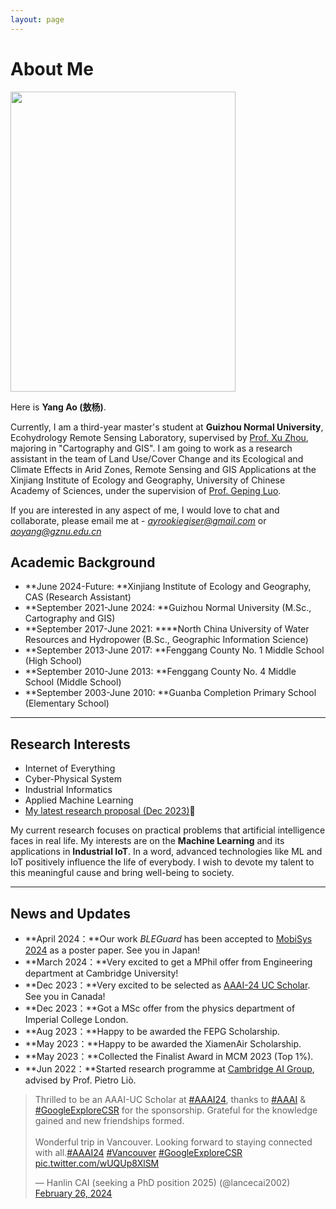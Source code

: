 ```yaml
---
layout: page
---
```


# About Me

<img src="https://TopGreenHand.github.io/images/aoyang.jpg" class="floatpic" width="360" height="480">

Here is **Yang Ao (敖杨)**.

Currently, I am a third-year master's student at **Guizhou Normal University**, Ecohydrology Remote Sensing Laboratory, supervised by [Prof. Xu Zhou](https://dhxy.gznu.edu.cn/info/1028/1545.htm), majoring in "Cartography and GIS". I am going to work as a research assistant in the team of Land Use/Cover Change and its Ecological and Climate Effects in Arid Zones, Remote Sensing and GIS Applications at the Xinjiang Institute of Ecology and Geography, University of Chinese Academy of Sciences, under the supervision of [Prof. Geping Luo](https://egi.cas.cn/sourcedb/zw/zjrc/yjy/200908/t20090805_2330197.html).

If you are interested in any aspect of me, I would love to chat and collaborate, please email me at - *ayrookiegiser@gmail.com* or *aoyang@gznu.edu.cn*

## Academic Background

- **June 2024-Future: **Xinjiang Institute of Ecology and Geography, CAS (Research Assistant)
- **September 2021-June 2024: **Guizhou Normal University (M.Sc., Cartography and GIS)
- **September 2017-June 2021: ****North China University of Water Resources and Hydropower (B.Sc., Geographic Information Science)
- **September 2013-June 2017: **Fenggang County No. 1 Middle School (High School)
- **September 2010-June 2013: **Fenggang County No. 4 Middle School (Middle School)
- **September 2003-June 2010: **Guanba Completion Primary School (Elementary School)

---

## Research Interests

- Internet of Everything
- Cyber-Physical System
- Industrial Informatics
- Applied Machine Learning
- [My latest research proposal (Dec 2023)](https://caihanlin.com/file/proposal-2023.pdf)🔗

My current research focuses on practical problems that artificial intelligence faces in real life. My interests are on the **Machine Learning** and its applications in **Industrial IoT**. In a word, advanced technologies like ML and IoT positively influence the life of everybody.  I wish to devote my talent to this meaningful cause and bring well-being to society.

---

## News and Updates

- **April 2024：**Our work *BLEGuard* has been accepted to [MobiSys 2024](https://www.sigmobile.org/mobisys/2024/) as a poster paper. See you in Japan!
- **March 2024：**Very excited to get a MPhil offer from Engineering department at Cambridge University!
- **Dec 2023：**Very excited to be selected as [AAAI-24 UC Scholar](https://aaai.org/aaai-conference/undergraduate-consortium-program/). See you in Canada!
- **Dec 2023：**Got a MSc offer from the physics department of Imperial College London.
- **Aug 2023：**Happy to be awarded the FEPG Scholarship.
- **May 2023：**Happy to be awarded the XiamenAir Scholarship.
- **May 2023：**Collected the Finalist Award in MCM 2023 (Top 1%).
- **Jun 2022：**Started research programme at [Cambridge AI Group](https://www.cl.cam.ac.uk/research/ai/), advised by Prof. Pietro Liò.

<blockquote class="twitter-tweet"><p lang="en" dir="ltr">Thrilled to be an AAAI-UC Scholar at <a href="https://twitter.com/hashtag/AAAI24?src=hash&amp;ref_src=twsrc%5Etfw">#AAAI24</a>, thanks to <a href="https://twitter.com/hashtag/AAAI?src=hash&amp;ref_src=twsrc%5Etfw">#AAAI</a> &amp; <a href="https://twitter.com/hashtag/GoogleExploreCSR?src=hash&amp;ref_src=twsrc%5Etfw">#GoogleExploreCSR</a> for the sponsorship. Grateful for the knowledge gained and new friendships formed.<br><br>Wonderful trip in Vancouver. Looking forward to staying connected with all.<a href="https://twitter.com/hashtag/AAAI24?src=hash&amp;ref_src=twsrc%5Etfw">#AAAI24</a> <a href="https://twitter.com/hashtag/Vancouver?src=hash&amp;ref_src=twsrc%5Etfw">#Vancouver</a> <a href="https://twitter.com/hashtag/GoogleExploreCSR?src=hash&amp;ref_src=twsrc%5Etfw">#GoogleExploreCSR</a> <a href="https://t.co/wUQUp8XlSM">pic.twitter.com/wUQUp8XlSM</a></p>&mdash; Hanlin CAI (seeking a PhD position 2025) (@lancecai2002) <a href="https://twitter.com/lancecai2002/status/1762210025173344260?ref_src=twsrc%5Etfw">February 26, 2024</a></blockquote> <script async src="https://platform.twitter.com/widgets.js" charset="utf-8"></script>

